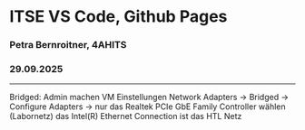  # ITSE VS Code, Github Pages
 ### Petra Bernroitner, 4AHITS
 ### 29.09.2025

 ---

 Bridged:
 Admin machen
 VM Einstellungen
 Network Adapters -> Bridged -> Configure Adapters
 -> nur das Realtek PCIe GbE Family Controller wählen (Labornetz)
 das Intel(R) Ethernet Connection ist das HTL Netz
